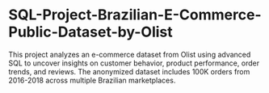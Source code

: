 # SQL-Project-Brazilian-E-Commerce-Public-Dataset-by-Olist
This project analyzes an e-commerce dataset from Olist using advanced SQL to uncover insights on customer behavior, product performance, order trends, and reviews. The anonymized dataset includes 100K orders from 2016-2018 across multiple Brazilian marketplaces.

